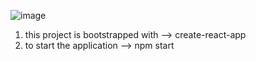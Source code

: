 ![image](https://github.com/ArpitKumar8620/TikTacToe/assets/70556543/b01bc5f2-c36a-4e2b-89ae-5b85d58047b1)
1. this project is bootstrapped with --> create-react-app
2. to start the application --> npm start
